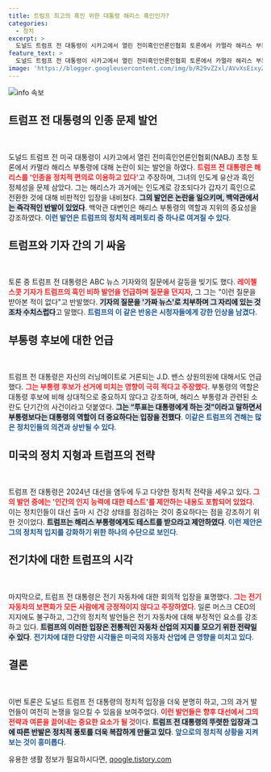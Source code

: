 ```yaml
---
title: 트럼프 최고의 흑인 위한 대통령 해리스 흑인인가?
categories:
  - 정치
excerpt: >
  도널드 트럼프 전 대통령이 시카고에서 열린 전미흑인언론인협회 토론에서 카멀라 해리스 부통령을 강도 높게 비판하며 인지력 테스트를 제안했다. 그의 발언에 백악관은 즉각 반발하며 모욕적이라는 입장을 밝혔다. 궁금한 여러분, 트럼프의 도전적인 주장이 어떤 파장을 불러일으킬지 클릭해 확인하세요!
feature_text: >
  도널드 트럼프 전 대통령이 시카고에서 열린 전미흑인언론인협회 토론에서 카멀라 해리스 부통령을 강도 높게 비판하며 인지력 테스트를 제안했다. 그의 발언에 백악관은 즉각 반발하며 모욕적이라는 입장을 밝혔다. 궁금한 여러분, 트럼프의 도전적인 주장이 어떤 파장을 불러일으킬지 클릭해 확인하세요!
image: 'https://blogger.googleusercontent.com/img/b/R29vZ2xl/AVvXsEixyZcFfHzMRdzZMjFBmAUKJYCLCGyLL1o632UiGVXcaFdKo_bkvkuCioo0uUKlGfBVcT3P84aROyZIXSBEx3Aw5nCQ3pTgDom1WDC4m8eifvWiAmWEEVb4x6G_l8C0QH225ldMjyaFvpxGEBGNO37VmDTDMHGhJPq73UglMfDca1-0aw/s1600/blogspot.png'
---
```


<p><img src="https://blogger.googleusercontent.com/img/b/R29vZ2xl/AVvXsEixyZcFfHzMRdzZMjFBmAUKJYCLCGyLL1o632UiGVXcaFdKo_bkvkuCioo0uUKlGfBVcT3P84aROyZIXSBEx3Aw5nCQ3pTgDom1WDC4m8eifvWiAmWEEVb4x6G_l8C0QH225ldMjyaFvpxGEBGNO37VmDTDMHGhJPq73UglMfDca1-0aw/s1600/blogspot.png" alt="info 속보" /></p>

<h2 data-ke-size="size26">트럼프 전 대통령의 인종 문제 발언</h2>

<p data-ke-size="size16">&nbsp;</p>

<p>도널드 트럼프 전 미국 대통령이 시카고에서 열린 전미흑인언론인협회(NABJ) 초청 토론에서 카멀라 해리스 부통령에 대해 논란이 되는 발언을 하였다. <b><span style="color: #ee2323;">트럼프 전 대통령은 해리스를 '인종을 정치적 편의로 이용하고 있다'</span></b>고 주장하며, 그녀의 인도계 유산과 흑인 정체성을 문제 삼았다. 그는 해리스가 과거에는 인도계로 강조되다가 갑자기 흑인으로 전환한 것에 대해 비판적인 입장을 내비쳤다. <b><span style="background-color: #21538527;">그의 발언은 논란을 일으키며, 백악관에서는 즉각적인 반발이 있었다</span></b>. 백악관 대변인은 해리스 부통령의 역할과 지위의 중요성을 강조하였다. <b><span style="color: #1a5490;">이런 발언은 트럼프의 정치적 레퍼토리 중 하나로 여겨질 수 있다</span></b>.</p>

<h2 data-ke-size="size26">트럼프와 기자 간의 기 싸움</h2>

<p data-ke-size="size16">&nbsp;</p>

<p>토론 중 트럼프 전 대통령은 ABC 뉴스 기자와의 질문에서 갈등을 빚기도 했다. <b><span style="color: #ee2323;">레이첼 스콧 기자가 트럼프의 흑인 비하 발언을 언급하며 질문을 던지자</span></b>, 그 그는 "이런 질문을 받아본 적이 없다"고 반발했다. <b><span style="background-color: #21538527;">기자의 질문을 '가짜 뉴스'로 치부하며 그 자리에 있는 것조차 수치스럽다</span></b>고 말했다. <b><span style="color: #1a5490;">트럼프의 이 같은 반응은 시청자들에게 강한 인상을 남겼다</span></b>.</p>

<h2 data-ke-size="size26">부통령 후보에 대한 언급</h2>

<p data-ke-size="size16">&nbsp;</p>

<p>트럼프 전 대통령은 자신의 러닝메이트로 거론되는 J.D. 밴스 상원의원에 대해서도 언급했다. <b><span style="color: #ee2323;">그는 부통령 후보가 선거에 미치는 영향이 극히 적다고 주장했다</span></b>. 부통령의 역할은 대통령 후보에 비해 상대적으로 중요하지 않다고 강조하며, 해리스 부통령과 관련된 소란도 단기간의 사건이라고 덧붙였다. <b><span style="background-color: #21538527;">그는 “투표는 대통령에게 하는 것”이라고 말하면서 부통령보다는 대통령의 역할이 더 중요하다는 입장을 전했다</span></b>. <b><span style="color: #1a5490;">이같은 트럼프의 견해는 많은 정치인들의 의견과 상반될 수 있다</span></b>.</p>

<h2 data-ke-size="size26">미국의 정치 지형과 트럼프의 전략</h2>

<p data-ke-size="size16">&nbsp;</p>

<p>트럼프 전 대통령은 2024년 대선을 염두에 두고 다양한 정치적 전략을 세우고 있다. <b><span style="color: #ee2323;">그의 발언 중에는 '인간의 인지 능력에 대한 테스트'를 제안하는 내용도 포함되어 있었다</span></b>. 이는 정치인들이 대선 출마 시 건강 상태를 점검하는 것이 중요하다는 점을 강조하기 위한 것이었다. <b><span style="background-color: #21538527;">트럼프는 해리스 부통령에게도 테스트를 받으라고 제안하였다</span></b>. <b><span style="color: #1a5490;">이런 제안은 그의 정치적 입지를 강화하기 위한 하나의 수단으로 보인다</span></b>.</p>

<h2 data-ke-size="size26">전기차에 대한 트럼프의 시각</h2>

<p data-ke-size="size16">&nbsp;</p>

<p>마지막으로, 트럼프 전 대통령은 전기 자동차에 대한 회의적 입장을 표명했다. <b><span style="color: #ee2323;">그는 전기 자동차의 보편화가 모든 사람에게 긍정적이지 않다고 주장하였다</span></b>. 일론 머스크 CEO의 지지에도 불구하고, 그간의 정치적 발언들은 전기 자동차에 대해 부정적인 요소를 강조하고 있다. <b><span style="background-color: #21538527;">트럼프의 이러한 입장은 전통적인 자동차 산업의 지지를 모으기 위한 전략일 수 있다</span></b>. <b><span style="color: #1a5490;">전기차에 대한 다양한 시각들은 미국의 자동차 산업에 큰 영향을 미치고 있다</span></b>.</p>

<h2 data-ke-size="size26">결론</h2>

<p data-ke-size="size16">&nbsp;</p>

<p>이번 토론은 도널드 트럼프 전 대통령의 정치적 입장을 더욱 분명히 하고, 그의 과거 발언들이 여전히 논쟁을 일으킬 수 있음을 보여주었다. <b><span style="color: #ee2323;">이런 발언들은 향후 대선에서 그의 전략과 여론을 끌어내는 중요한 요소가 될 것</span></b>이다. <b><span style="background-color: #21538527;">트럼프 전 대통령의 뚜렷한 입장과 그에 따른 반발은 정치적 풍토를 더욱 복잡하게 만들고 있다</span></b>. <b><span style="color: #1a5490;">앞으로의 정치적 상황을 지켜보는 것이 흥미롭다</span></b>.</p>
유용한 생활 정보가 필요하시다면, <a href="https://qoogle.tistory.com" rel="dofollow">qoogle.tistory.com</a>


